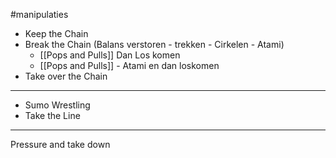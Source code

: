 #manipulaties 

- Keep the Chain
- Break the Chain (Balans verstoren - trekken - Cirkelen - Atami)
	- [[Pops and Pulls]] Dan Los komen
	- [[Pops and Pulls]] - Atami en dan loskomen
- Take over the Chain
--- 
- Sumo Wrestling
- Take the Line
---
Pressure and take down
